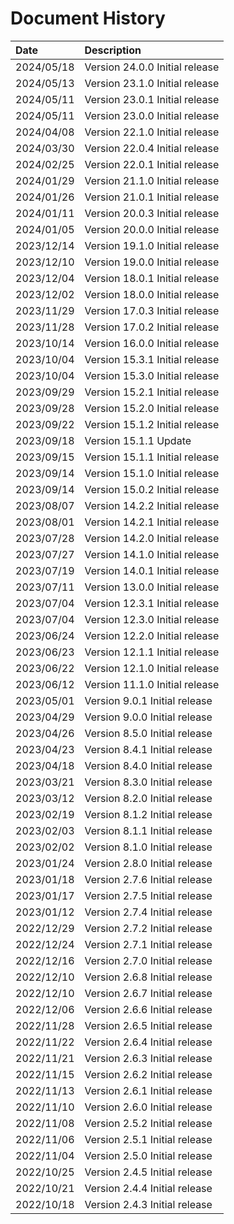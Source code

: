 # Document History

| Date       | Description                                   |
| :--------  | :-------------------------------------------- |
| 2024/05/18 | Version 24.0.0 Initial release                |
| 2024/05/13 | Version 23.1.0 Initial release                |
| 2024/05/11 | Version 23.0.1 Initial release                |
| 2024/05/11 | Version 23.0.0 Initial release                |
| 2024/04/08 | Version 22.1.0 Initial release                |
| 2024/03/30 | Version 22.0.4 Initial release                |
| 2024/02/25 | Version 22.0.1 Initial release                |
| 2024/01/29 | Version 21.1.0 Initial release                |
| 2024/01/26 | Version 21.0.1 Initial release                |
| 2024/01/11 | Version 20.0.3 Initial release                |
| 2024/01/05 | Version 20.0.0 Initial release                |
| 2023/12/14 | Version 19.1.0 Initial release                |
| 2023/12/10 | Version 19.0.0 Initial release                |
| 2023/12/04 | Version 18.0.1 Initial release                |
| 2023/12/02 | Version 18.0.0 Initial release                |
| 2023/11/29 | Version 17.0.3 Initial release                |
| 2023/11/28 | Version 17.0.2 Initial release                |
| 2023/10/14 | Version 16.0.0 Initial release                |
| 2023/10/04 | Version 15.3.1 Initial release                |
| 2023/10/04 | Version 15.3.0 Initial release                |
| 2023/09/29 | Version 15.2.1 Initial release                |
| 2023/09/28 | Version 15.2.0 Initial release                |
| 2023/09/22 | Version 15.1.2 Initial release                |
| 2023/09/18 | Version 15.1.1 Update                         |
| 2023/09/15 | Version 15.1.1 Initial release                |
| 2023/09/14 | Version 15.1.0 Initial release                |
| 2023/09/14 | Version 15.0.2 Initial release                |
| 2023/08/07 | Version 14.2.2 Initial release                |
| 2023/08/01 | Version 14.2.1 Initial release                |
| 2023/07/28 | Version 14.2.0 Initial release                |
| 2023/07/27 | Version 14.1.0 Initial release                |
| 2023/07/19 | Version 14.0.1 Initial release                |
| 2023/07/11 | Version 13.0.0 Initial release                |
| 2023/07/04 | Version 12.3.1 Initial release                |
| 2023/07/04 | Version 12.3.0 Initial release                |
| 2023/06/24 | Version 12.2.0 Initial release                |
| 2023/06/23 | Version 12.1.1 Initial release                |
| 2023/06/22 | Version 12.1.0 Initial release                |
| 2023/06/12 | Version 11.1.0 Initial release                |
| 2023/05/01 | Version 9.0.1 Initial release                 |
| 2023/04/29 | Version 9.0.0 Initial release                 |
| 2023/04/26 | Version 8.5.0 Initial release                 |
| 2023/04/23 | Version 8.4.1 Initial release                 |
| 2023/04/18 | Version 8.4.0 Initial release                 |
| 2023/03/21 | Version 8.3.0 Initial release                 |
| 2023/03/12 | Version 8.2.0 Initial release                 |
| 2023/02/19 | Version 8.1.2 Initial release                 |
| 2023/02/03 | Version 8.1.1 Initial release                 |
| 2023/02/02 | Version 8.1.0 Initial release                 |
| 2023/01/24 | Version 2.8.0 Initial release                 |
| 2023/01/18 | Version 2.7.6 Initial release                 |
| 2023/01/17 | Version 2.7.5 Initial release                 |
| 2023/01/12 | Version 2.7.4 Initial release                 |
| 2022/12/29 | Version 2.7.2 Initial release                 |
| 2022/12/24 | Version 2.7.1 Initial release                 |
| 2022/12/16 | Version 2.7.0 Initial release                 |
| 2022/12/10 | Version 2.6.8 Initial release                 |
| 2022/12/10 | Version 2.6.7 Initial release                 |
| 2022/12/06 | Version 2.6.6 Initial release                 |
| 2022/11/28 | Version 2.6.5 Initial release                 |
| 2022/11/22 | Version 2.6.4 Initial release                 |
| 2022/11/21 | Version 2.6.3 Initial release                 |
| 2022/11/15 | Version 2.6.2 Initial release                 |
| 2022/11/13 | Version 2.6.1 Initial release                 |
| 2022/11/10 | Version 2.6.0 Initial release                 |
| 2022/11/08 | Version 2.5.2 Initial release                 |
| 2022/11/06 | Version 2.5.1 Initial release                 |
| 2022/11/04 | Version 2.5.0 Initial release                 |
| 2022/10/25 | Version 2.4.5 Initial release                 |
| 2022/10/21 | Version 2.4.4 Initial release                 |
| 2022/10/18 | Version 2.4.3 Initial release                 |
